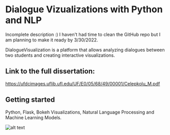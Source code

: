 # Dialogue Vizualizations with Python and NLP

Incomplete description :) I haven't had time to clean the GitHub repo but I am planning to make it ready by 3/30/2022.


DialogueVisualization is a platform that allows analyzing dialogues between two students and creating interactive visualizations. 

## Link to the full dissertation: 
https://ufdcimages.uflib.ufl.edu/UF/E0/05/68/49/00001/Celepkolu_M.pdf

## Getting started
Python, Flask, Bokeh Visualizations, Natural Language Processing and Machine Learning Models.

<!-- # Running 
Open a Command Prompt or Terminal in the repository and run the following -->

![alt text](https://github.com/mckolu/DialogViz/blob/main/Picture1.png)
